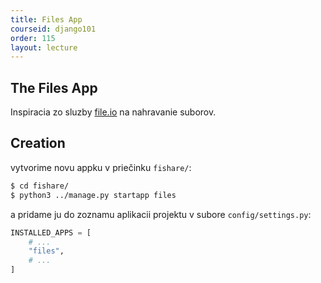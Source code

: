 ```yaml
---
title: Files App
courseid: django101
order: 115
layout: lecture
---
```



## The Files App

Inspiracia zo sluzby [file.io](https://www.file.io/) na nahravanie suborov.


## Creation

vytvorime novu appku v priečinku `fishare/`:

```bash
$ cd fishare/
$ python3 ../manage.py startapp files
```

a pridame ju do zoznamu aplikacii projektu v subore `config/settings.py`:

```python
INSTALLED_APPS = [
    # ...
    "files",
    # ...
]
```



